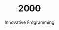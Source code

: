 ---
published: true
layout: "post"
title: "2000"
timeline: "false"
teaserText: "In the early 2000's, AIDS Vancouver's clientele were beginning to live longer and their needs were becoming more complex. This is the story of how AIDS Vancouver lead the response with innovative programming"
subtitle: "Innovative Programming"
video: "http://player.vimeo.com/video/70532075"
teaserImg: "2000-teaser.jpg"
featureImg: "2000-feature.jpg"

statistics:
- stat: "400"
  desc: "reported new AIDS cases in BC."
  link: "http://www.bccdc.ca/NR/rdonlyres/54BFF7F2-E283-4E72-BF2A-73EC2813F0D1/0/HIV_Annual_Report_2011_20111011.pdf"
  type: "pdf"

- stat: "1.3"
  desc: "million children under 15 are living with HIV."
  link: "http://www.avert.org/aids-history98-02.htm"
  type: "webpage"

- stat: "22"
  desc: "million have died of AIDS-related causes since the epidemic started."
  link: "http://www.amfar.org/thirty-years-of-hiv/aids-snapshots-of-an-epidemic/"
  type: "webpage"

global:
- item: "The UN Security Council discusses HIV/AIDS for the first time."
  link: "http://www.worldaidscampaign.org/world-aids-day/history-of-world-aids-day/"
  type: "webpage"

- item: "UNAIDS and WHO announces a joint initiative with five major pharmaceutical manufacturers to negotiate reduced prices for AIDS drugs in developing countries."
  link: "http://v1.theglobeandmail.com/v5/content/features/aidscon/aidscon.html"
  type: "webpage"

national:
- item: "The first Canadian National Conference of Women and HIV/AIDS is held."
  link: "http://www.cdnaids.ca/women"
  type: "webpage"

- item: "Circle of Hope, a Quebec/Labrador First Nations and Inuit HIV/AIDS Strategy, is published."
  link: "http://www.phac-aspc.gc.ca/aids-sida/publication/ps-pd/aboriginal-autochtones/chapter-chapitre-6-eng.php"
  type: "webpage"

year:
- item: "Mad Cow disease spreads across Europe."
  link: "http://www.nytimes.com/2000/12/01/world/mad-cow-disease-panicking-europe-as-incidents-rise.html"
  type: "webpage"

- item: "Vladimir Putin is elected President of Russia."
  link: "http://www.bbc.co.uk/news/world-europe-15047823"
  type: "webpage"

- item: "The Y2K predicted computer meltdown never came."
  link: "https://www.youtube.com/watch?v=EhaoaZ2WxQE"
  type: "video"

local:
- item: "VANDU sets up 2000 wooden crosses in Oppenheimer Park acknowledging all the Vancouver Downtown East Side deaths."
  link: "http://www.vandu.org/"
  type: "webpage"

- item: "McLaren Housing, for PLWH/A was allotted 20 more units at Seymour Place, under the administration of Affordable Housing Society and 10 units at Mole Hill Community Housing Society in 2002."
  link: "http://www.mclarenhousing.com/index.php?option=com_content&view=article&id=46&Itemid=53"
  type: "webpage"
---